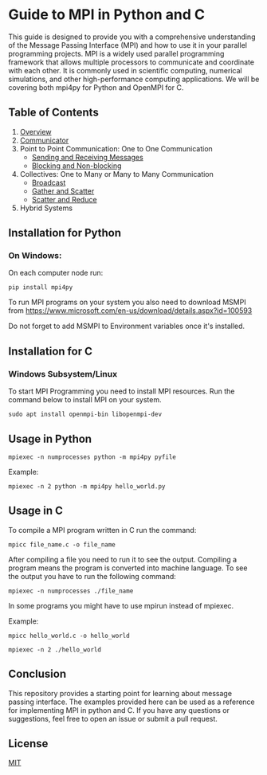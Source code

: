 # Guide to MPI in Python and C

This guide is designed to provide you with a comprehensive understanding of the Message Passing Interface (MPI) and how to use it in your parallel programming projects. MPI is a widely used parallel programming framework that allows multiple processors to communicate and coordinate with each other. It is commonly used in scientific computing, numerical simulations, and other high-performance computing applications. We will be covering both mpi4py for Python and OpenMPI for C.

## Table of Contents

1. [Overview](https://github.com/japnitahuja/guide-to-mpi/blob/main/documentation/Overview.md)
2. [Communicator](https://github.com/japnitahuja/guide-to-mpi/blob/main/documentation/Communicator.md)
3. Point to Point Communication: One to One Communication
   - [Sending and Receiving Messages](https://github.com/japnitahuja/guide-to-mpi/blob/main/documentation/Messages.md)
   - [Blocking and Non-blocking](https://github.com/japnitahuja/guide-to-mpi/blob/main/documentation/BlockingandNonblocking.md)
4. Collectives: One to Many or Many to Many Communication
   - [Broadcast](https://github.com/japnitahuja/guide-to-mpi/blob/main/documentation/Broadcast.md)
   - [Gather and Scatter](https://github.com/japnitahuja/guide-to-mpi/blob/main/documentation/ScatterandGather.md)
   - [Scatter and Reduce](https://github.com/japnitahuja/guide-to-mpi/blob/main/documentation/ScatterandReduce.md)
5. Hybrid Systems

## Installation for Python

### On Windows:

On each computer node run:

```
pip install mpi4py
```

To run MPI programs on your system you also need to download MSMPI from https://www.microsoft.com/en-us/download/details.aspx?id=100593

Do not forget to add MSMPI to Environment variables once it's installed.

## Installation for C

### Windows Subsystem/Linux

To start MPI Programming you need to install MPI resources. Run the command below to install MPI on your system.

```
sudo apt install openmpi-bin libopenmpi-dev
```

## Usage in Python

```
mpiexec -n numprocesses python -m mpi4py pyfile
```

Example:

```
mpiexec -n 2 python -m mpi4py hello_world.py
```

## Usage in C

To compile a MPI program written in C run the command:

```
mpicc file_name.c -o file_name
```

After compiling a file you need to run it to see the output. Compiling a program means the program is converted into machine language. To see the output you have to run the following command:

```
mpiexec -n numprocesses ./file_name
```

In some programs you might have to use mpirun instead of mpiexec.

Example:

```
mpicc hello_world.c -o hello_world
```

```
mpiexec -n 2 ./hello_world
```

## Conclusion

This repository provides a starting point for learning about message passing interface. The examples provided here can be used as a reference for implementing MPI in python and C. If you have any questions or suggestions, feel free to open an issue or submit a pull request.

## License

[MIT](https://choosealicense.com/licenses/mit/)
